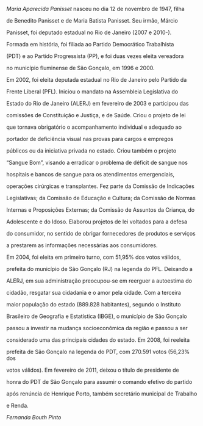 

*Maria Aparecida Panisset* nasceu no dia 12 de novembro de 1947, filha

de Benedito Panisset e de Maria Batista Panisset. Seu irmão, Márcio

Panisset, foi deputado estadual no Rio de Janeiro (2007 e 2010-).



Formada em história, foi filiada ao Partido Democrático Trabalhista

(PDT) e ao Partido Progressista (PP), e foi duas vezes eleita vereadora

no município fluminense de São Gonçalo, em 1996 e 2000.



Em 2002, foi eleita deputada estadual no Rio de Janeiro pelo Partido da

Frente Liberal (PFL). Iniciou o mandato na Assembleia Legislativa do

Estado do Rio de Janeiro (ALERJ) em fevereiro de 2003 e participou das

comissões de Constituição e Justiça, e de Saúde. Criou o projeto de lei

que tornava obrigatório o acompanhamento individual e adequado ao

portador de deficiência visual nas provas para cargos e empregos

públicos ou da iniciativa privada no estado. Criou também o projeto

“Sangue Bom”, visando a erradicar o problema de déficit de sangue nos

hospitais e bancos de sangue para os atendimentos emergenciais,

operações cirúrgicas e transplantes. Fez parte da Comissão de Indicações

Legislativas; da Comissão de Educação e Cultura; da Comissão de Normas

Internas e Proposições Externas; da Comissão de Assuntos da Criança, do

Adolescente e do Idoso. Elaborou projetos de lei voltados para a defesa

do consumidor, no sentido de obrigar fornecedores de produtos e serviços

a prestarem as informações necessárias aos consumidores.



Em 2004, foi eleita em primeiro turno, com 51,95% dos votos válidos,

prefeita do município de São Gonçalo (RJ) na legenda do PFL. Deixando a

ALERJ, em sua administração preocupou-se em reerguer a autoestima do

cidadão, resgatar sua cidadania e o amor pela cidade. Com a terceira

maior população do estado (889.828 habitantes), segundo o Instituto

Brasileiro de Geografia e Estatística (IBGE), o município de São Gonçalo

passou a investir na mudança socioeconômica da região e passou a ser

considerado uma das principais cidades do estado. Em 2008, foi reeleita

prefeita de São Gonçalo na legenda do PDT, com 270.591 votos (56,23% dos

votos válidos). Em fevereiro de 2011, deixou o título de presidente de

honra do PDT de São Gonçalo para assumir o comando efetivo do partido

após renúncia de Henrique Porto, também secretário municipal de Trabalho

e Renda.



*Fernanda Bouth Pinto*



